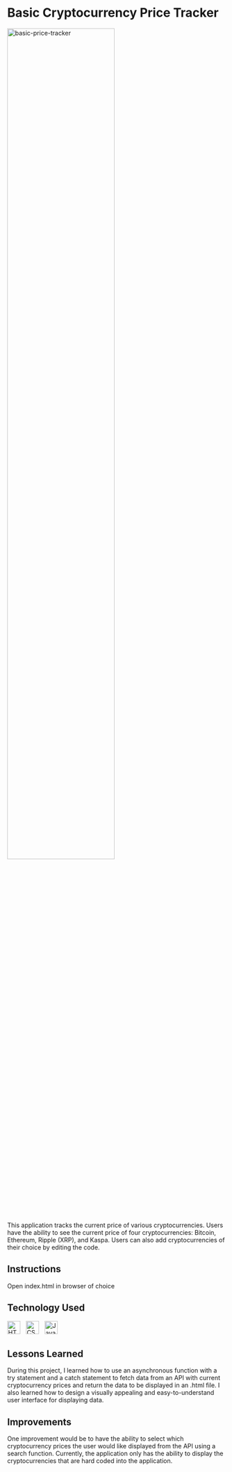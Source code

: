 # Basic Cryptocurrency Price Tracker

<img width="70%" alt="basic-price-tracker" src="https://github.com/jscoding10/basic-cryptocurrency-price-tracker/assets/147340427/d9a829f4-7f36-414a-9463-8c51b7bb5448">

This application tracks the current price of various cryptocurrencies. Users have the ability to see the current price of four cryptocurrencies: Bitcoin, Ethereum, Ripple (XRP), and Kaspa. Users can also add cryptocurrencies of their choice by editing the code. 

## Instructions
Open index.html in browser of choice

## Technology Used
<img align="left" alt="HTML" width="30px" style="padding-right:10px;" src="https://cdn.jsdelivr.net/gh/devicons/devicon/icons/html5/html5-plain.svg" />
<img align="left" alt="CSS" width="30px" style="padding-right:10px;" src="https://cdn.jsdelivr.net/gh/devicons/devicon/icons/css3/css3-plain.svg" />
<img align="left" alt="JavaScript" width="30px" style="padding-right:10px;" src="https://cdn.jsdelivr.net/gh/devicons/devicon/icons/javascript/javascript-plain.svg" />
<br>
<br>

## Lessons Learned
During this project, I learned how to use an asynchronous function with a try statement and a catch statement to fetch data from an API with current cryptocurrency prices and return the data to be displayed in an .html file. I also learned how to design a visually appealing and easy-to-understand user interface for displaying data. 

## Improvements
One improvement would be to have the ability to select which cryptocurrency prices the user would like displayed from the API using a search function. Currently, the application only has the ability to display the cryptocurrencies that are hard coded into the application. 
